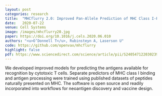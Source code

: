 ```yaml
---
layout: post
categories: research
title:  "MHCflurry 2.0: Improved Pan-Allele Prediction of MHC Class I-Presented Peptides by Incorporating Antigen Processing"
date:   2020-07-22
venue: Cell Systems
image: /images/mhcflurry20.jpg
paper: https://doi.org/10.1016/j.cels.2020.06.010
authors: "<u>O’Donnell T</u>, Rubinsteyn A, Laserson U"
code: https://github.com/openvax/mhcflurry
highlight: false
pdf: https://www.sciencedirect.com/science/article/pii/S2405471220302398/pdfft
---
```


We developed improved models for predicting the antigens available for
recognition by cytotoxic T cells. Separate predictors of MHC class I binding and
antigen processing were trained using published datasets of peptides naturally
presented on MHC. The software is open source and readily incorporated into
workflows for neoantigen discovery and vaccine design.
